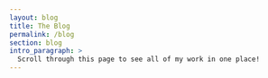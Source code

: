 ```yaml
---
layout: blog
title: The Blog
permalink: /blog
section: blog
intro_paragraph: >
  Scroll through this page to see all of my work in one place!
---
```

